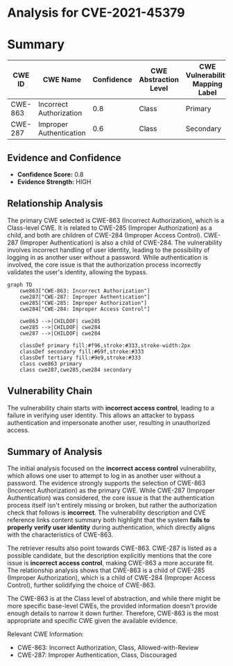 # Analysis for CVE-2021-45379

# Summary
| CWE ID | CWE Name | Confidence | CWE Abstraction Level | CWE Vulnerability Mapping Label | CWE-Vulnerability Mapping Notes |
|---|---|---|---|---|---|
| CWE-863 | Incorrect Authorization | 0.8 | Class | Primary | Allowed-with-Review |
| CWE-287 | Improper Authentication | 0.6 | Class | Secondary | Discouraged |

## Evidence and Confidence

*   **Confidence Score:** 0.8
*   **Evidence Strength:** HIGH

## Relationship Analysis
The primary CWE selected is CWE-863 (Incorrect Authorization), which is a Class-level CWE. It is related to CWE-285 (Improper Authorization) as a child, and both are children of CWE-284 (Improper Access Control). CWE-287 (Improper Authentication) is also a child of CWE-284. The vulnerability involves incorrect handling of user identity, leading to the possibility of logging in as another user without a password. While authentication is involved, the core issue is that the authorization process incorrectly validates the user's identity, allowing the bypass.

```mermaid
graph TD
    cwe863["CWE-863: Incorrect Authorization"]
    cwe287["CWE-287: Improper Authentication"]
    cwe285["CWE-285: Improper Authorization"]
    cwe284["CWE-284: Improper Access Control"]

    cwe863 -->|CHILDOF| cwe285
    cwe285 -->|CHILDOF| cwe284
    cwe287 -->|CHILDOF| cwe284
    
    classDef primary fill:#f96,stroke:#333,stroke-width:2px
    classDef secondary fill:#69f,stroke:#333
    classDef tertiary fill:#9e9,stroke:#333
    class cwe863 primary
    class cwe287,cwe285,cwe284 secondary
```

## Vulnerability Chain
The vulnerability chain starts with **incorrect access control**, leading to a failure in verifying user identity. This allows an attacker to bypass authentication and impersonate another user, resulting in unauthorized access.

## Summary of Analysis
The initial analysis focused on the **incorrect access control** vulnerability, which allows one user to attempt to log in as another user without a password. The evidence strongly supports the selection of CWE-863 (Incorrect Authorization) as the primary CWE. While CWE-287 (Improper Authentication) was considered, the core issue is that the authentication process itself isn't entirely missing or broken, but rather the authorization check that follows is **incorrect**. The vulnerability description and CVE reference links content summary both highlight that the system **fails to properly verify user identity** during authentication, which directly aligns with the characteristics of CWE-863.

The retriever results also point towards CWE-863. CWE-287 is listed as a possible candidate, but the description explicitly mentions that the core issue is **incorrect access control**, making CWE-863 a more accurate fit. The relationship analysis shows that CWE-863 is a child of CWE-285 (Improper Authorization), which is a child of CWE-284 (Improper Access Control), further solidifying the choice of CWE-863.

The CWE-863 is at the Class level of abstraction, and while there might be more specific base-level CWEs, the provided information doesn't provide enough details to narrow it down further. Therefore, CWE-863 is the most appropriate and specific CWE given the available evidence.

Relevant CWE Information:
- CWE-863: Incorrect Authorization, Class, Allowed-with-Review
- CWE-287: Improper Authentication, Class, Discouraged